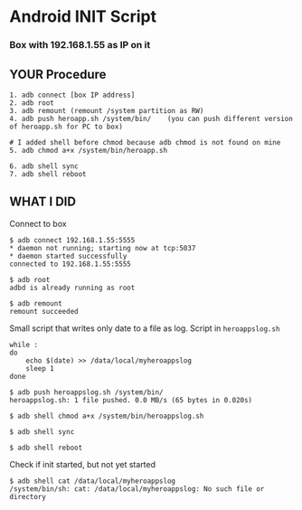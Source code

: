 # Android INIT Script
### Box with 192.168.1.55 as IP on it

## YOUR Procedure
```shell
1. adb connect [box IP address]
2. adb root
3. adb remount (remount /system partition as RW)
4. adb push heroapp.sh /system/bin/    (you can push different version of heroapp.sh for PC to box)

# I added shell before chmod because adb chmod is not found on mine
5. adb chmod a+x /system/bin/heroapp.sh

6. adb shell sync
7. adb shell reboot
```

## WHAT I DID

Connect to box
```shell
$ adb connect 192.168.1.55:5555
* daemon not running; starting now at tcp:5037
* daemon started successfully
connected to 192.168.1.55:5555
```

```shell
$ adb root
adbd is already running as root
```

```shell
$ adb remount
remount succeeded
```

Small script that writes only date to a file as log.
Script in ```heroappslog.sh```
```shell
while :
do
	echo $(date) >> /data/local/myheroappslog
	sleep 1
done
```


```shell
$ adb push heroappslog.sh /system/bin/
heroappslog.sh: 1 file pushed. 0.0 MB/s (65 bytes in 0.020s)
```

```shell
$ adb shell chmod a+x /system/bin/heroappslog.sh
```


```shell
$ adb shell sync
```


```shell
$ adb shell reboot
```

Check if init started, but not yet started
```shell
$ adb shell cat /data/local/myheroappslog
/system/bin/sh: cat: /data/local/myheroappslog: No such file or directory
```

